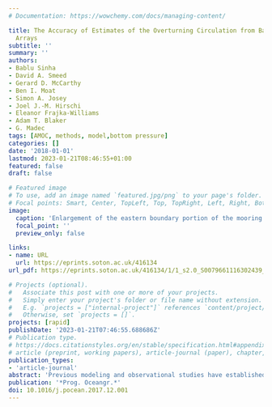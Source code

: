 ```yaml
---
# Documentation: https://wowchemy.com/docs/managing-content/

title: The Accuracy of Estimates of the Overturning Circulation from Basin Wide Mooring
  Arrays
subtitle: ''
summary: ''
authors:
- Bablu Sinha
- David A. Smeed
- Gerard D. McCarthy
- Ben I. Moat
- Simon A. Josey
- Joel J.-M. Hirschi
- Eleanor Frajka-Williams
- Adam T. Blaker
- G. Madec
tags: [AMOC, methods, model,bottom pressure]
categories: []
date: '2018-01-01'
lastmod: 2023-01-21T08:46:55+01:00
featured: false
draft: false

# Featured image
# To use, add an image named `featured.jpg/png` to your page's folder.
# Focal points: Smart, Center, TopLeft, Top, TopRight, Left, Right, BottomLeft, Bottom, BottomRight.
image:
  caption: 'Enlargement of the eastern boundary portion of the mooring array showing the construction of virtual mooring D4 by concatenation of component moorings. Horizontal shading indicates unsampled re- gions (each is labeled for reference). See text for explanation of other symbols.'
  focal_point: ''
  preview_only: false

links:
- name: URL
  url: https://eprints.soton.ac.uk/416134
url_pdf: https://eprints.soton.ac.uk/416134/1/1_s2.0_S0079661116302439_main.pdf

# Projects (optional).
#   Associate this post with one or more of your projects.
#   Simply enter your project's folder or file name without extension.
#   E.g. `projects = ["internal-project"]` references `content/project/deep-learning/index.md`.
#   Otherwise, set `projects = []`.
projects: [rapid]
publishDate: '2023-01-21T07:46:55.688686Z'
# Publication type.
# https://docs.citationstyles.org/en/stable/specification.html#appendix-iii-types
# article (preprint, working papers), article-journal (paper), chapter, dataset, document (catch all), motion_picture (video), post (post on online forum), post-weblog (post on blog), report (technical report, with container-title for chapter within larger report), software, thesis, citation-key (bibtex key) or citation-label (Ferr78, formatted as output label), doi, event-title (name of event), event-place (geographic location), keyword, language (e.g., en or de), license (copyright information), note (descriptive note), publisher, title, t
publication_types:
- 'article-journal'
abstract: 'Previous modeling and observational studies have established that it is possible to accurately monitor the Atlantic Meridional Overturning Circulation (AMOC) at 26.5°N using a coast-to-coast array of instrumented moorings supplemented by direct transport measurements in key boundary regions (the RAPID/MOCHA/WBTS Array). The main sources of observational and structural errors have been identified in a variety of individual studies. Here a unified framework for identifying and quantifying structural errors associated with the RAPID array-based AMOC estimates is established using a high-resolution (eddy resolving at low-mid latitudes, eddy permitting elsewhere) ocean general circulation model, which simulates the ocean state between 1978 and 2010. We define a virtual RAPID array in the model in close analogy to the real RAPID array and compare the AMOC estimate from the virtual array with the true model AMOC. The model analysis suggests that the RAPID method underestimates the mean AMOC by ∼1.5 Sv (1 Sv = 106 m3 s−1) at ∼900 m depth, however it captures the variability to high accuracy. We examine three major contributions to the streamfunction bias: (i) due to the assumption of a single fixed reference level for calculation of geostrophic transports, (ii) due to regions not sampled by the array and (iii) due to ageostrophic transport. A key element in (i) and (iii) is use of the model sea surface height to establish the true (or absolute) geostrophic transport. In the upper 2000 m, we find that the reference level bias is strongest and most variable in time, whereas the bias due to unsampled regions is largest below 3000 m. The ageostrophic transport is significant in the upper 1000 m but shows very little variability. The results establish, for the first time, the uncertainty of the AMOC estimate due to the combined structural errors in the measurement design and suggest ways in which the error could be reduced. Our work has appli- cations to basin-wide circulation measurement arrays at other latitudes and in other basins as well as quantifying systematic errors in ocean model estimates of the AMOC at 26.5°N.'
publication: '*Prog. Oceangr.*'
doi: 10.1016/j.pocean.2017.12.001
---
```

